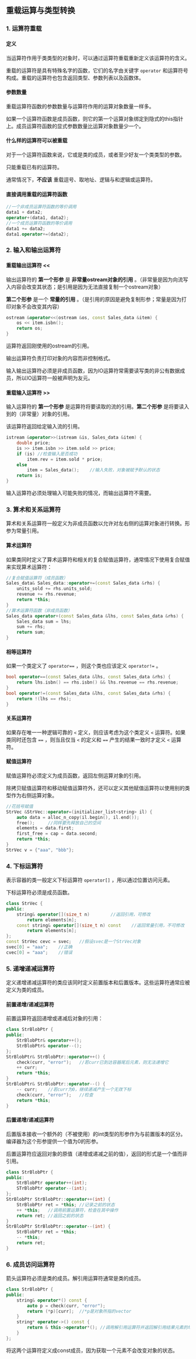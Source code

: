 ## 重载运算与类型转换

### 1. 运算符重载

#### 定义

当运算符作用于类类型的对象时，可以通过运算符重载重新定义该运算符的含义。

重载的运算符是具有特殊名字的函数，它们的名字由关键字 `operator` 和运算符号构成。重载的运算符也包含返回类型、参数列表以及函数体。

#### 参数数量

重载运算符函数的参数数量与运算符作用的运算对象数量一样多。

如果一个运算符函数是成员函数，则它的第一个运算对象绑定到隐式的this指针上。成员运算符函数的显式参数数量比运算对象数量少一个。

#### 什么样的运算符可以被重载

对于一个运算符函数来说，它或是类的成员，或者至少好友一个类类型的参数。

只能重载已有的运算符。

通常情况下，**不应该** 重载逗号、取地址、逻辑与和逻辑或运算符。

#### 直接调用重载的运算符函数

```c++
//一个非成员运算符函数的等价调用
data1 + data2;
operator+(data1, data2);
//一个成员运算符函数的等价调用
data1 += data2;
data1.operator+=(data2);
```

### 2. 输入和输出运算符

#### 重载输出运算符 <<

输出运算符的 **第一个形参** 是 **非常量ostream对象的引用** 。（非常量是因为向流写入内容会改变其状态；是引用是因为无法直接复制一个ostream对象）

**第二个形参** 是一个 **常量的引用** 。（是引用的原因是避免复制形参；常量是因为打印对象不会改变其内容）

```c++
ostream &operator<<(ostream &os, const Sales_data &item) {
    os << item.isbn();
    return os;
}
```

运算符返回刚使用的ostream的引用。

输出运算符负责打印对象的内容而非控制格式。

输入输出运算符必须是非成员函数，因为IO运算符常需要读写类的非公有数据成员，所以IO运算符一般被声明为友元。

#### 重载输入运算符 >>

输入运算符的 **第一个形参** 是运算符将要读取的流的引用。**第二个形参** 是将要读入到的（非常量）对象的引用。

该运算符返回给定输入流的引用。

```c++
istream &operator>>(istream &is, Sales_data &item) {
    double price;
    is >> item.isbn >> item.sold >> price;
    if (is)	//检查输入是否成功
        item.rev = item.sold * price;
    else
        item = Sales_data();	//输入失败，对象被赋予默认的状态
    return is;
}
```

输入运算符必须处理输入可能失败的情况，而输出运算符不需要。

### 3. 算术和关系运算符

算术和关系运算符一般定义为非成员函数以允许对左右侧的运算对象进行转换。形参为常量引用。

#### 算术运算符

如果类同时定义了算术运算符和相关的复合赋值运算符，通常情况下使用复合赋值来实现算术运算符：

```c++
//复合赋值运算符（成员函数）
Sales_data& Sales_data::operator+=(const Sales_data &rhs) {
    units_sold += rhs.units_sold;
    revenue += rhs.revenue;
    return *this;
}
//算术运算符函数（非成员函数）
Sales_data operator+(const Sales_data &lhs, const Sales_data &rhs) {
    Sales_data sum = lhs;
    sum += rhs;
    return sum;	
}
```

#### 相等运算符

如果一个类定义了 `operator==` ，则这个类也应该定义 `operator!=` 。

```c++
bool operator==(const Sales_data &lhs, const Sales_data &rhs) {
    return lhs.isbn() == rhs.isbn() && lhs.revenue == rhs.revenue;
}
bool operator!=(const Sales_data &lhs, const Sales_data &rhs) {
    return !(lhs == rhs);
}
```

#### 关系运算符

如果存在唯一一种逻辑可靠的 `<` 定义，则应该考虑为这个类定义 `<` 运算符。如果类同时还包含 `==` ，则当且仅当 `<` 的定义和 `==` 产生的结果一致时才定义 `<` 运算符。

#### 赋值运算符

赋值运算符必须定义为成员函数，返回左侧运算对象的引用。

除拷贝赋值运算符和移动赋值运算符外，还可以定义其他赋值运算符以使用别的类型作为右侧运算对象。

```c++
//花括号赋值
StrVec &StrVec::operator=(initializer_list<string> il) {
    auto data = alloc_n_copy(il.begin(), il.end());
    free();		//同样要先释放自己的空间
    elements = data.first;
    first_free = cap = data.second;
    return *this;
}
StrVec v = {"aaa", "bbb"};
```

### 4. 下标运算符

表示容器的类一般定义下标运算符 `operator[]` ，用以通过位置访问元素。

下标运算符必须是成员函数。

```c++
class StrVec {
public:
    string& operator[](size_t n)		//返回引用，可修改
        return elements[n];
    const string& operator[](size_t n) const	//返回常量引用，不可修改
        return elements[n];
};
const StrVec cevc = svec;	//假设svec是一个StrVec对象
svec[0] = "aaa";	//正确
cvec[0] = "aaa";	//错误
```

### 5. 递增递减运算符

定义递增递减运算符的类应该同时定义前置版本和后置版本。这些运算符通常应被定义为类的成员。

#### 前置递增/递减运算符

前置运算符返回递增或递减后对象的引用：

```c++
class StrBlobPtr {
public:
    StrBlobPtr& operator++();
    StrBlobPtr& operator--();
};
StrBlobPtr& StrBlobPtr::operator++() {
    check(curr, "error");	//若curr已到达容器尾后元素，则无法递增它
    ++ curr;
    return *this;
}
StrBlobPtr& StrBlobPtr::operator--() {
    -- curr;	//若curr为0，继续递减产生一个无效下标
    check(curr, "error");	//检查
    return *this;
}
```

#### 后置递增/递减运算符

后置版本接收一个额外的（不被使用）的int类型的形参作为与前置版本的区分。编译器为这个形参提供一个值为0的形参。

后置运算符应返回对象的原值（递增或递减之前的值），返回的形式是一个值而非引用。

```c++
class StrBlobPtr {
public:
    StrBlobPtr operator++(int);
    STrBlobPtr operator--(int);
};
StrBlobPtr StrBlobPtr::operator++(int) {
    StrBlobPtr ret = *this;	//记录之前的状态
    ++ *this;	//调用前置运算符，检查在其中操作
    return ret;	//返回之前的状态
}
StrBlobPtr StrBlobPtr::operator--(int) {
    StrBlobPtr ret = *this;
    -- *this;	
    return ret;
}
```

### 6. 成员访问运算符

箭头运算符必须是类的成员。解引用运算符通常是类的成员。

```c++
class StrBlobPtr {
public:
    string& operator*() const {
        auto p = check(curr, "error");
        return (*p)[curr];	//*p是对象所指的vector
    }
    string* operator->() const {
        return & this->operator*();	//调用解引用运算符并返回解引用结果元素的地址
    }
};
```

将这两个运算符定义成const成员，因为获取一个元素不会改变对象的状态。



 











